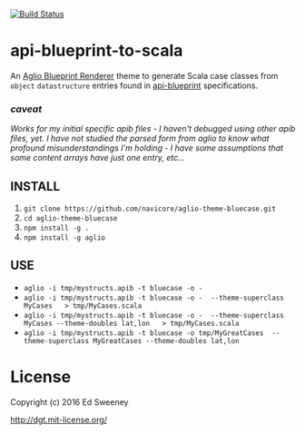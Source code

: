 [![Build Status](https://travis-ci.org/navicore/aglio-theme-bluecase.svg?branch=unittests)](https://travis-ci.org/navicore/aglio-theme-bluecase)
# api-blueprint-to-scala
An [Aglio Blueprint Renderer](https://github.com/danielgtaylor/aglio) theme to generate Scala case classes from `object` `datastructure` entries found in [api-blueprint](https://apiblueprint.org) specifications.

### *caveat*
*Works for my initial specific apib files - I haven't debugged using other apib files, yet.*
*I have not studied the parsed form from aglio to know what profound misunderstandings I'm holding - I have some assumptions that some content arrays have just one entry, etc...*

## INSTALL
1. `git clone https://github.com/navicore/aglio-theme-bluecase.git`
2. `cd aglio-theme-bluecase`
3. `npm install -g .`
4. `npm install -g aglio`

## USE

* `aglio -i tmp/mystructs.apib -t bluecase -o -`
* `aglio -i tmp/mystructs.apib -t bluecase -o -  --theme-superclass MyCases   > tmp/MyCases.scala`
* `aglio -i tmp/mystructs.apib -t bluecase -o -  --theme-superclass MyCases --theme-doubles lat,lon   > tmp/MyCases.scala`
* `aglio -i tmp/mystructs.apib -t bluecase -o tmp/MyGreatCases  --theme-superclass MyGreatCases --theme-doubles lat,lon`

License
=======
Copyright (c) 2016 Ed Sweeney

http://dgt.mit-license.org/

